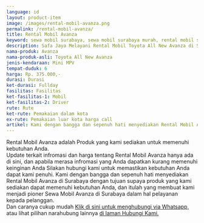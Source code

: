 ```yaml
---
language: id
layout: product-item
image: /images/rental-mobil-avanza.png
permalink: /rental-mobil-avanza/
title: Rental Mobil Avanza
keyword: sewa mobil surabaya, sewa mobil surabaya murah, rental mobil surabaya, rental mobil surabaya murah, safajaya, safa jaya, safajaya.com, sewa mobil di surabaya, rental mobil di surabaya
description: Safa Jaya Melayani Rental Mobil Toyota All New Avanza di Surabaya paling Murah dan terpercaya di Jawa timur Hubungi kami Call/WA di 081234220073
nama-produk: Avanza
nama-produk-asli: Toyota All New Avanza
jenis-kendaraan: Mini MPV
tempat-duduk: 6
harga: Rp. 375.000,-
durasi: Durasi
ket-durasi: Fullday
fasilitas: Fasilitas
ket-fasilitas-1: Mobil
ket-fasilitas-2: Driver
rute: Rute
ket-rute: Pemakaian dalam kota
ex-rute: Pemakaian luar kota harga call
artikel: Kami dengan bangga dan sepenuh hati menyediakan Rental Mobil Avanza di Surabaya dengan tujuan supaya produk yang kami sediakan dapat memenuhi kebutuhan Anda, dan itulah yang membuat kami menjadi pioner Sewa Mobil Avanza di Surabaya dalam hal pelayanan kepada pelanggan.
---
```

Rental Mobil Avanza adalah Produk yang kami sediakan untuk memenuhi kebutuhan Anda.<br>Update terkait infromasi dan harga tentang Rental Mobil Avanza hanya ada di sini, dan apabila merasa infromasi yang Anda dapatkan kurang memenuhi keinginan Anda Silakan hubungi kami untuk memastikan kebutuhan Anda dapat kami penuhi. Kami dengan bangga dan sepenuh hati menyediakan Rental Mobil Avanza di Surabaya dengan tujuan supaya produk yang kami sediakan dapat memenuhi kebutuhan Anda, dan itulah yang membuat kami menjadi pioner Sewa Mobil Avanza di Surabaya dalam hal pelayanan kepada pelanggan.<br>
Dan caranya cukup mudah <a href="https://web.whatsapp.com/send?phone=6281234220073&text=Hallo,%20CS%20safajaya.com">Klik di sini untuk menghubungi via Whatsapp,</a> atau lihat pilihan narahubung lainnya <a href="/kontak-kami/">di laman Hubungi Kami.</a>